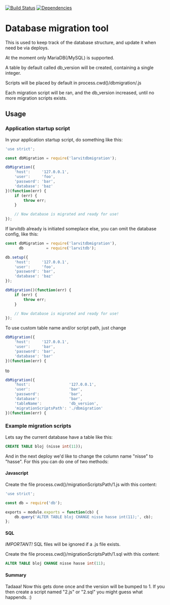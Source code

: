 [![Build Status](https://travis-ci.org/larvit/larvitdbmigration.svg?branch=master)](https://travis-ci.org/larvit/larvitdbmigration) [![Dependencies](https://david-dm.org/larvit/larvitdbmigration.svg)](https://david-dm.org/larvit/larvitdbmigration.svg)

# Database migration tool

This is used to keep track of the database structure, and update it when need be via deploys.

At the moment only MariaDB(/MySQL) is supported.

A table by default called db_version will be created, containing a single integer.

Scripts will be placed by default in process.cwd()/dbmigration/<version>.js

Each migration script will be ran, and the db_version increased, until no more migration scripts exists.

## Usage

### Application startup script

In your application startup script, do something like this:

```javascript
'use strict';

const dbMigration = require('larvitdbmigration');

dbMigration({
	'host':     '127.0.0.1',
	'user':     'foo',
	'password': 'bar',
	'database': 'baz'
})(function(err) {
	if (err) {
		throw err;
	}

	// Now database is migrated and ready for use!
});
```

If larvitdb already is initiated someplace else, you can omit the database config, like this:

```javascript
const dbMigration = require('larvitdbmigration'),
      db          = require('larvitdb');

db.setup({
	'host':     '127.0.0.1',
	'user':     'foo',
	'password': 'bar',
	'database': 'baz'
});

dbMigration()(function(err) {
	if (err) {
		throw err;
	}

	// Now database is migrated and ready for use!
});
```

To use custom table name and/or script path, just change

```javascript
dbMigration({
	'host':     '127.0.0.1',
	'user':     'bar',
	'password': 'bar',
	'database': 'bar'
})(function(err) {
```

to

```javascript
dbMigration({
	'host':                 '127.0.0.1',
	'user':                 'bar',
	'password':             'bar',
	'database':             'bar',
	'tableName':            'db_version',
	'migrationScriptsPath': './dbmigration'
})(function(err) {
```

### Example migration scripts

Lets say the current database have a table like this:

```SQL
CREATE TABLE bloj (nisse int(11));
```

And in the next deploy we'd like to change the column name "nisse" to "hasse". For this you can do one of two methods:

#### Javascript

Create the file process.cwd()/migrationScriptsPath/1.js with this content:

```javascript
'use strict';

const db = require('db');

exports = module.exports = function(cb) {
	db.query('ALTER TABLE bloj CHANGE nisse hasse int(11);', cb);
};
```

#### SQL

_IMPORTANT!_ SQL files will be ignored if a .js file exists.

Create the file process.cwd()/migrationScriptsPath/1.sql with this content:

```SQL
ALTER TABLE bloj CHANGE nisse hasse int(11);
```

#### Summary

Tadaaa! Now this gets done once and the version will be bumped to 1. If you then create a script named "2.js" or "2.sql" you might guess what happends. :)
